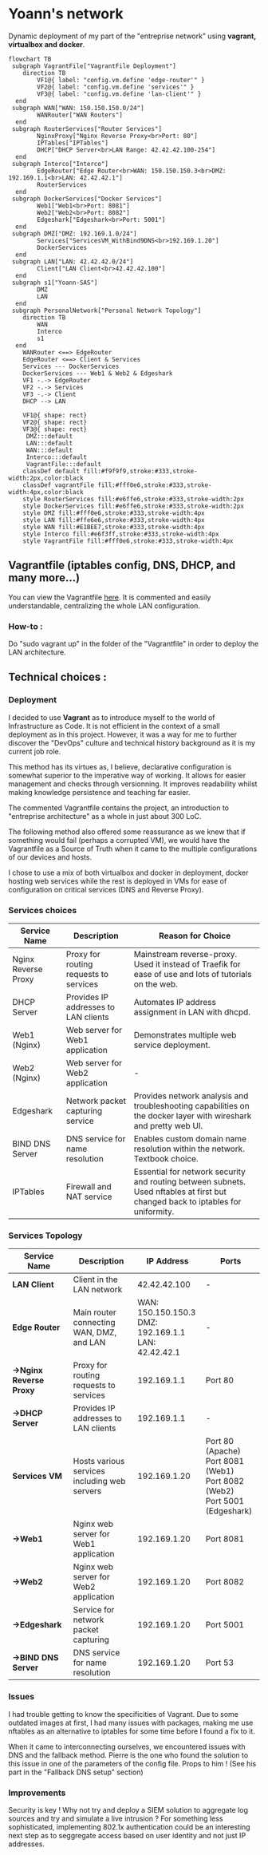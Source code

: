 # Yoann's network

Dynamic deployment of my part of the "entreprise network" using **vagrant, virtualbox and docker**.

```mermaid
flowchart TB
 subgraph VagrantFile["VagrantFile Deployment"]
    direction TB
        VF1@{ label: "config.vm.define 'edge-router'" }
        VF2@{ label: "config.vm.define 'services'" }
        VF3@{ label: "config.vm.define 'lan-client'" }
  end
 subgraph WAN["WAN: 150.150.150.0/24"]
        WANRouter["WAN Routers"]
  end
 subgraph RouterServices["Router Services"]
        NginxProxy["Nginx Reverse Proxy<br>Port: 80"]
        IPTables["IPTables"]
        DHCP["DHCP Server<br>LAN Range: 42.42.42.100-254"]
  end
 subgraph Interco["Interco"]
        EdgeRouter["Edge Router<br>WAN: 150.150.150.3<br>DMZ: 192.169.1.1<br>LAN: 42.42.42.1"]
        RouterServices
  end
 subgraph DockerServices["Docker Services"]
        Web1["Web1<br>Port: 8081"]
        Web2["Web2<br>Port: 8082"]
        Edgeshark["Edgeshark<br>Port: 5001"]
  end
 subgraph DMZ["DMZ: 192.169.1.0/24"]
        Services["ServicesVM_WithBind9DNS<br>192.169.1.20"]
        DockerServices
  end
 subgraph LAN["LAN: 42.42.42.0/24"]
        Client["LAN Client<br>42.42.42.100"]
  end
 subgraph s1["Yoann-SAS"]
        DMZ
        LAN
  end
 subgraph PersonalNetwork["Personal Network Topology"]
    direction TB
        WAN
        Interco
        s1
  end
    WANRouter <==> EdgeRouter
    EdgeRouter <==> Client & Services
    Services --- DockerServices
    DockerServices --- Web1 & Web2 & Edgeshark
    VF1 -.-> EdgeRouter
    VF2 -.-> Services
    VF3 -.-> Client
    DHCP --> LAN

    VF1@{ shape: rect}
    VF2@{ shape: rect}
    VF3@{ shape: rect}
     DMZ:::default
     LAN:::default
     WAN:::default
     Interco:::default
     VagrantFile:::default
    classDef default fill:#f9f9f9,stroke:#333,stroke-width:2px,color:black
    classDef vagrantFile fill:#fff0e6,stroke:#333,stroke-width:4px,color:black
    style RouterServices fill:#e6ffe6,stroke:#333,stroke-width:2px
    style DockerServices fill:#e6ffe6,stroke:#333,stroke-width:2px
    style DMZ fill:#fff0e6,stroke:#333,stroke-width:4px
    style LAN fill:#ffe6e6,stroke:#333,stroke-width:4px
    style WAN fill:#E1BEE7,stroke:#333,stroke-width:4px
    style Interco fill:#e6f3ff,stroke:#333,stroke-width:4px
    style VagrantFile fill:#fff0e6,stroke:#333,stroke-width:4px
```

## Vagrantfile (iptables config, DNS, DHCP, and many more...)

You can view the Vagrantfile [here](./yoannn-net/Vagrantfile).
It is commented and easily understandable, centralizing the whole LAN configuration.

### How-to :
Do "sudo vagrant up" in the folder of the "Vagrantfile" in order to deploy the LAN architecture.

## Technical choices : 
### Deployment
I decided to use **Vagrant** as to introduce myself to the world of Infrastructure as Code. It is not efficient in the context of a small deployment as in this project. However, it was a way for me to further discover the "DevOps" culture and technical history background as it is my current job role.

This method has its virtues as, I believe, declarative configuration is somewhat superior to the imperative way of working. It allows for easier management and checks through versionning. It improves readability whilst making knowledge persistence and teaching far easier. 

The commented Vagrantfile contains the project, an introduction to "entreprise architecture" as a whole in just about 300 LoC.

The following method also offered some reassurance as we knew that if something would fail (perhaps a corrupted VM), we would have the Vagrantfile as a Source of Truth when it came to the multiple configurations of our devices and hosts.

I chose to use a mix of both virtualbox and docker in deployment, docker hosting web services while the rest is deployed in VMs for ease of configuration on critical services (DNS and Reverse Proxy).

### Services choices
| Service Name       | Description                                    | Reason for Choice |
|--------------------|------------------------------------------------|-------------------|
| Nginx Reverse Proxy| Proxy for routing requests to services         | Mainstream reverse-proxy. Used it instead of Traefik for ease of use and lots of tutorials on the web.  |
| DHCP Server        | Provides IP addresses to LAN clients           | Automates IP address assignment in LAN with dhcpd. |
| Web1 (Nginx)       | Web server for Web1 application                | Demonstrates multiple web service deployment. |
| Web2 (Nginx)       | Web server for Web2 application                | - |
| Edgeshark          | Network packet capturing service               | Provides network analysis and troubleshooting capabilities on the docker layer with wireshark and pretty web UI. |
| BIND DNS Server    | DNS service for name resolution                | Enables custom domain name resolution within the network. Textbook choice. |
| IPTables           | Firewall and NAT service                       | Essential for network security and routing between subnets. Used nftables at first but changed back to iptables for uniformity. |

### Services Topology
| Service Name       | Description                                    | IP Address         | Ports              |
|--------------------|------------------------------------------------|---------------------|--------------------|
| **LAN Client**      | Client in the LAN network                       | 42.42.42.100       | -                  |
| **Edge Router**     | Main router connecting WAN, DMZ, and LAN      | WAN: 150.150.150.3 <br> DMZ: 192.169.1.1 <br> LAN: 42.42.42.1 | -                  |
| **->Nginx Reverse Proxy** | Proxy for routing requests to services    | 192.169.1.1        | Port 80            |
| **->DHCP Server**     | Provides IP addresses to LAN clients           | 192.169.1.1        | -                  |
| **Services VM**     | Hosts various services including web servers   | 192.169.1.20       | Port 80 (Apache) <br> Port 8081 (Web1) <br> Port 8082 (Web2) <br> Port 5001 (Edgeshark) |
| **->Web1**            | Nginx web server for Web1 application          | 192.169.1.20       | Port 8081          |
| **->Web2**            | Nginx web server for Web2 application          | 192.169.1.20       | Port 8082          |
| **->Edgeshark**       | Service for network packet capturing            | 192.169.1.20       | Port 5001          |
| **->BIND DNS Server** | DNS service for name resolution                 | 192.169.1.20       | Port 53            |


### Issues
I had trouble getting to know the specificities of Vagrant. Due to some outdated images at first, I had many issues with packages, making me use nftables as an alternative to iptables for some time before I found a fix to it.

When it came to interconnecting ourselves, we encountered issues with DNS and the fallback method. Pierre is the one who found the solution to this issue in one of the parameters of the config file. Props to him ! (See his part in the "Fallback DNS setup" section)

### Improvements
Security is key ! Why not try and deploy a SIEM solution to aggregate log sources and try and simulate a live intrusion ?
For something less sophisticated, implementing 802.1x authentication could be an interesting next step as to seggregate access based on user identity and not just IP addresses.


